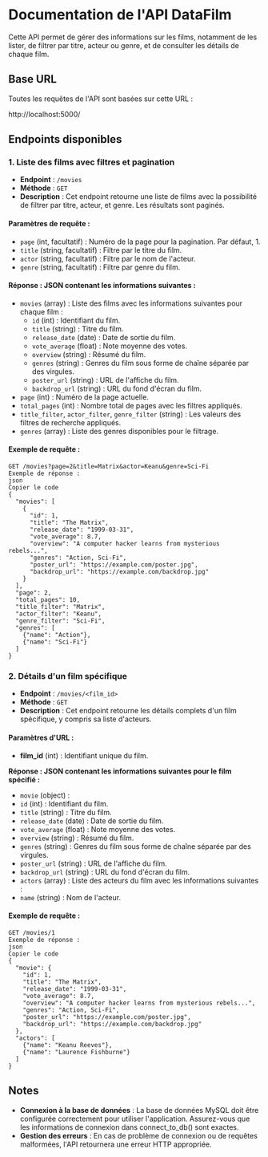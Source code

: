 # Documentation de l'API DataFilm

Cette API permet de gérer des informations sur les films, notamment de les lister, de filtrer par titre, acteur ou genre, et de consulter les détails de chaque film.

## Base URL
Toutes les requêtes de l'API sont basées sur cette URL :

http://localhost:5000/

## Endpoints disponibles

### 1. Liste des films avec filtres et pagination

- **Endpoint** : `/movies`
- **Méthode** : `GET`
- **Description** : Cet endpoint retourne une liste de films avec la possibilité de filtrer par titre, acteur, et genre. Les résultats sont paginés.

#### Paramètres de requête :
- `page` (int, facultatif) : Numéro de la page pour la pagination. Par défaut, 1.
- `title` (string, facultatif) : Filtre par le titre du film.
- `actor` (string, facultatif) : Filtre par le nom de l'acteur.
- `genre` (string, facultatif) : Filtre par genre du film.

#### Réponse : JSON contenant les informations suivantes :
- `movies` (array) : Liste des films avec les informations suivantes pour chaque film :
  - `id` (int) : Identifiant du film.
  - `title` (string) : Titre du film.
  - `release_date` (date) : Date de sortie du film.
  - `vote_average` (float) : Note moyenne des votes.
  - `overview` (string) : Résumé du film.
  - `genres` (string) : Genres du film sous forme de chaîne séparée par des virgules.
  - `poster_url` (string) : URL de l'affiche du film.
  - `backdrop_url` (string) : URL du fond d'écran du film.
- `page` (int) : Numéro de la page actuelle.
- `total_pages` (int) : Nombre total de pages avec les filtres appliqués.
- `title_filter`, `actor_filter`, `genre_filter` (string) : Les valeurs des filtres de recherche appliqués.
- `genres` (array) : Liste des genres disponibles pour le filtrage.

#### Exemple de requête :
```http
GET /movies?page=2&title=Matrix&actor=Keanu&genre=Sci-Fi
Exemple de réponse :
json
Copier le code
{
  "movies": [
    {
      "id": 1,
      "title": "The Matrix",
      "release_date": "1999-03-31",
      "vote_average": 8.7,
      "overview": "A computer hacker learns from mysterious rebels...",
      "genres": "Action, Sci-Fi",
      "poster_url": "https://example.com/poster.jpg",
      "backdrop_url": "https://example.com/backdrop.jpg"
    }
  ],
  "page": 2,
  "total_pages": 10,
  "title_filter": "Matrix",
  "actor_filter": "Keanu",
  "genre_filter": "Sci-Fi",
  "genres": [
    {"name": "Action"},
    {"name": "Sci-Fi"}
  ]
}
```

### 2. Détails d'un film spécifique
- **Endpoint** : `/movies/<film_id>`
- **Méthode** : `GET`
- **Description** : Cet endpoint retourne les détails complets d'un film spécifique, y compris sa liste d'acteurs.

#### Paramètres d'URL :
- **film_id** (int) : Identifiant unique du film.

**Réponse : JSON contenant les informations suivantes pour le film spécifié :**
- `movie` (object) :
- `id` (int) : Identifiant du film.
- `title` (string) : Titre du film.
- `release_date` (date) : Date de sortie du film.
- `vote_average` (float) : Note moyenne des votes.
- `overview` (string) : Résumé du film.
- `genres` (string) : Genres du film sous forme de chaîne séparée par des virgules.
- `poster_url` (string) : URL de l'affiche du film.
- `backdrop_url` (string) : URL du fond d'écran du film.
- `actors` (array) : Liste des acteurs du film avec les informations suivantes :
- `name` (string) : Nom de l'acteur.

#### Exemple de requête :
```http 
GET /movies/1
Exemple de réponse :
json
Copier le code
{
  "movie": {
    "id": 1,
    "title": "The Matrix",
    "release_date": "1999-03-31",
    "vote_average": 8.7,
    "overview": "A computer hacker learns from mysterious rebels...",
    "genres": "Action, Sci-Fi",
    "poster_url": "https://example.com/poster.jpg",
    "backdrop_url": "https://example.com/backdrop.jpg"
  },
  "actors": [
    {"name": "Keanu Reeves"},
    {"name": "Laurence Fishburne"}
  ]
}
```

## Notes
- **Connexion à la base de données** : La base de données MySQL doit être configurée correctement pour utiliser l'application. Assurez-vous que les informations de connexion dans connect_to_db() sont exactes.
- **Gestion des erreurs** : En cas de problème de connexion ou de requêtes malformées, l'API retournera une erreur HTTP appropriée.